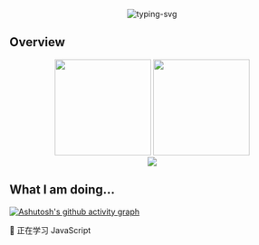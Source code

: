 <p align="center">
 <img src="https://readme-typing-svg.herokuapp.com?font=Fira+Code&pause=1000&width=435&lines=Hi%2C+Welcome+to+My+Page!" alt="typing-svg">
</p>

## Overview
<div align="center">
<span>  </span>
<img height="170px" src="https://github-readme-stats.vercel.app/api?username=AWeizihao" /><span>  </span><img height="170px" src="https://github-readme-stats.vercel.app/api/top-langs/?username=AWeizihao&layout=compact&langs_count=8" />
<span>  </span>
</div>

<div align="center">
    <img  src="https://github-readme-streak-stats.herokuapp.com/?user=AWeizihao" />
</div>

## What I am doing...
[![Ashutosh's github activity graph](https://github-readme-activity-graph.vercel.app/graph?username=AWeizihao&theme=react)](https://github.com/ashutosh00710/github-readme-activity-graph)

🎉 正在学习 JavaScript
